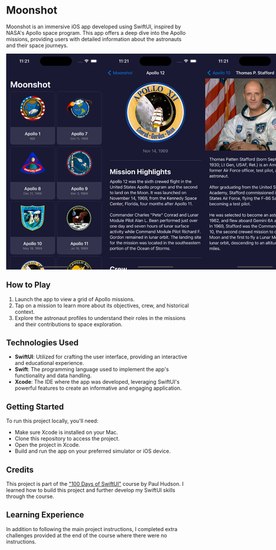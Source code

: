 # Moonshot

Moonshot is an immersive iOS app developed using SwiftUI, inspired by NASA's Apollo space program. This app offers a deep dive into the Apollo missions, providing users with detailed information about the astronauts and their space journeys.

<div style="display: flex; justify-content: space-between;">
    <img src="screenshots/Moonshot_main.png" alt="Moonshot Main Screen" width="270"/>
    <img src="screenshots/Moonshot_mission.png" alt="Mission Detail" width="270"/>
    <img src="screenshots/Moonshot_astronaut.png" alt="Astronaut Profile" width="270"/>
</div>

## How to Play

1. Launch the app to view a grid of Apollo missions.
2. Tap on a mission to learn more about its objectives, crew, and historical context.
3. Explore the astronaut profiles to understand their roles in the missions and their contributions to space exploration.

## Technologies Used

- **SwiftUI**: Utilized for crafting the user interface, providing an interactive and educational experience.
- **Swift**: The programming language used to implement the app's functionality and data handling.
- **Xcode**: The IDE where the app was developed, leveraging SwiftUI's powerful features to create an informative and engaging application.

## Getting Started

To run this project locally, you'll need:

- Make sure Xcode is installed on your Mac.
- Clone this repository to access the project.
- Open the project in Xcode.
- Build and run the app on your preferred simulator or iOS device.

## Credits

This project is part of the ["100 Days of SwiftUI"](https://www.hackingwithswift.com/100/swiftui) course by Paul Hudson. I learned how to build this project and further develop my SwiftUI skills through the course.

## Learning Experience

In addition to following the main project instructions, I completed extra challenges provided at the end of the course where there were no instructions.

